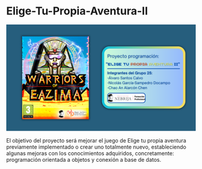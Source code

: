 # Elige-Tu-Propia-Aventura-II

![Portada](Portada.png)

El objetivo del proyecto será mejorar el juego de Elige tu propia aventura 
previamente implementado o crear uno totalmente nuevo, estableciendo algunas mejoras con 
los conocimientos adquiridos, concretamente: programación orientada a objetos y conexión a 
base de datos.
